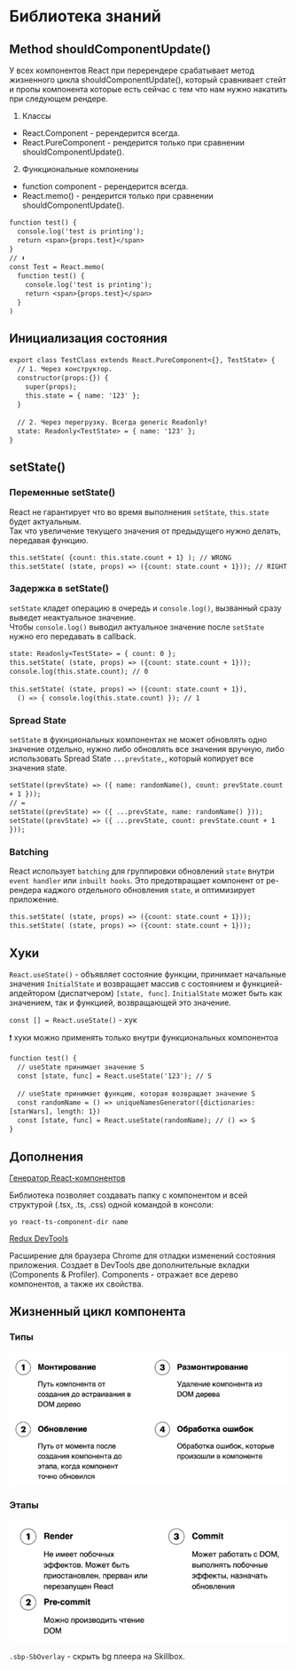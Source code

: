 # Библиотека знаний

## Method shouldComponentUpdate()

У всех компонентов React при перерендере срабатывает метод жизненного цикла shouldComponentUpdate(), который сравнивает стейт и пропы компонента которые есть сейчас с тем что нам нужно накатить при следующем рендере. 

1. Классы
- React.Component - ререндерится всегда.
- React.PureComponent - рендерится только при сравнении shouldComponentUpdate().

2. Функциональные компонениы
- function component - ререндерится всегда.
- React.memo() - рендерится только при сравнении shouldComponentUpdate().

```tsx
function test() {
  console.log('test is printing');
  return <span>{props.test}</span>
}
// ⬇
const Test = React.memo(
  function test() {
    console.log('test is printing');
    return <span>{props.test}</span>
  }
)
```

## Инициализация состояния

```tsx
export class TestClass extends React.PureComponent<{}, TestState> {
  // 1. Через конструктор.
  constructor(props:{}) {
    super(props);
    this.state = { name: '123' };
  }

  // 2. Через перегрузку. Всегда generic Readonly!
  state: Readonly<TestState> = { name: '123' };
}
```

## setState()

### Переменные setState()

React не гарантирует что во время выполнения `setState`, `this.state` будет актуальным.  
Так что увеличение текущего значения от предыдущего нужно делать, передавая функцию.

```tsx
this.setState( {count: this.state.count + 1} ); // WRONG
this.setState( (state, props) => ({count: state.count + 1})); // RIGHT
```

### Задержка в setState()

`setState` кладет операцию в очередь и `console.log()`, вызванный сразу выведет неактуальное значение.  
Чтобы `console.log()` выводил актуальное значение после `setState` нужно его передавать в callback.

```tsx
state: Readonly<TestState> = { count: 0 };
this.setState( (state, props) => ({count: state.count + 1}));
console.log(this.state.count); // 0

this.setState( (state, props) => ({count: state.count + 1}), 
  () => { console.log(this.state.count) }); // 1
```

### Spread State

`setState` в фукнциональных компонентах не может обновлять одно значение отдельно, нужно либо обновлять все значения вручную, либо использовать Spread State `...prevState,`, который копирует все значения state.

```tsx
setState((prevState) => ({ name: randomName(), count: prevState.count + 1 }));
// =
setState((prevState) => ({ ...prevState, name: randomName() }));
setState((prevState) => ({ ...prevState, count: prevState.count + 1 }));
```

### Batching

React использует `batching` для группировки обновлений `state` внутри `event handler` или `inbuilt hooks`. Это предотвращает компонент от ре-рендера каджого отдельного обновления `state`, и оптимизирует приложение.

```tsx
this.setState( (state, props) => ({count: state.count + 1}));
this.setState( (state, props) => ({count: state.count + 1}));
```

## Хуки

`React.useState()` - объявляет состояние функции, принимает начальные значения `InitialState` и возвращает массив с состоянием и функцией-апдейтором (диспатчером) `[state, func]`. `InitialState` может быть как значением, так и функцией, возвращающей это значение.

`const [] = React.useState()` - хук

❗️ хуки можно применять только внутри функциональных компонентоа

```tsx
function test() {
  // useState принимает значение S
  const [state, func] = React.useState('123'); // S

  // useState принимает функцию, которая возвращает значение S
  const randomName = () => uniqueNamesGenerator({dictionaries: [starWars], length: 1})
  const [state, func] = React.useState(randomName); // () => S
}
```

## Дополнения

[Генератор React-компонентов](https://github.com/TaoriYu/generator-react-ts-component-dir)

Библиотека позволяет создавать папку с компонентом и всей структурой (.tsx, .ts, .css) одной командой в консоли:

```console
yo react-ts-component-dir name
```

[Redux DevTools](https://chrome.google.com/webstore/detail/redux-devtools/lmhkpmbekcpmknklioeibfkpmmfibljd?hl=en)

Расширение для браузера Chrome для отладки изменений состояния приложения. Создает в DevTools две дополнительные вкладки (Components & Profiler). Components - отражает все дерево компонентов, а также их свойства.

## Жизненный цикл компонента

### Типы

![image.png](./img/lifecycle-types.png)

### Этапы

![image.png](./img/lifecycle-stages.png)

`.sbp-SbOverlay` - скрыть bg плеера на Skillbox.
